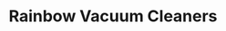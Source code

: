 ---
title: "Rainbow Vacuum Cleaners"
url: /middletown/rainbow-vacuum-cleaners/
shop: vacuum cleaner
---